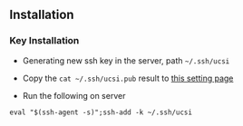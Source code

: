 ## Installation

### Key Installation
* Generating new ssh key in the server, path ```~/.ssh/ucsi```

* Copy the ```cat ~/.ssh/ucsi.pub``` result to [this setting page](https://github.com/iofthetiger/ucsi/settings/keys)

* Run the following on server
```
eval "$(ssh-agent -s)";ssh-add -k ~/.ssh/ucsi
```
